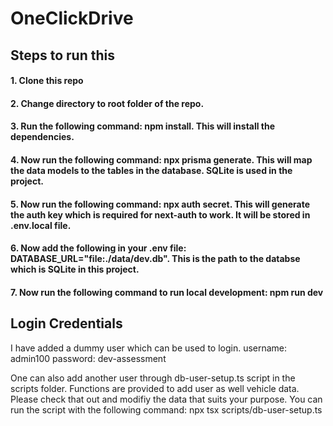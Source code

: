 # OneClickDrive

## Steps to run this

#### 1. Clone this repo
#### 2. Change directory to root folder of the repo.
#### 3. Run the following command: npm install. This will install the dependencies.
#### 4. Now run the following command: npx prisma generate. This will map the data models to the tables in the database. SQLite is used in the project.
#### 5. Now run the following command: npx auth secret. This will generate the auth key which is required for next-auth to work. It will be stored in .env.local file.
#### 6. Now add the following in your .env file: DATABASE_URL="file:./data/dev.db". This is the path to the databse which is SQLite in this project.
#### 7. Now run the following command to run local development: npm run dev

## Login Credentials
I have added a dummy user which can be used to login. 
username: admin100
password: dev-assessment

One can also add another user through db-user-setup.ts script in the scripts folder.
Functions are provided to add user as well vehicle data. Please check that out and modifiy the data
that suits your purpose.
You can run the script with the following command: npx tsx scripts/db-user-setup.ts